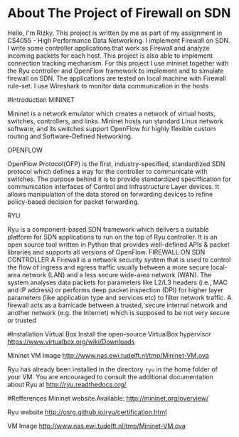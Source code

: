 # About The Project of Firewall on SDN
Hello, I'm Rizky.  This project is written by me as part of my assignment in CS4055 - High Performance Data Networking. 
I implement Firewall on SDN.  I write some controller applications that work as Firewall and analyze incoming packets for each host. This project is also able to implement connection tracking mechanism. For this project I use mininet together with the  Ryu controller and OpenFlow framework to implement and to simulate firewall on SDN.  The applications are tested on local machine with Firewall rule-set. I use Wireshark to monitor data communication in the hosts

#Introduction
MININET 

Mininet is a network emulator which creates a network of virtual hosts, switches, controllers, and links. Mininet hosts run standard Linux network software, and its switches support OpenFlow for highly flexible custom routing and Software-Defined Networking. 

OPENFLOW 

OpenFlow Protocol(OFP) is the first, industry-specified, standardized SDN protocol which defines a way for the controller to communicate with switches.  The purpose behind it is to provide standardized speciffication for communication interfaces of Control and Infrastructure Layer devices.  It allows manipulation of the data stored on forwarding devices to refine policy-based decision for packet forwarding.

RYU 

Ryu  is a component-based SDN framework which delivers a suitable platform for SDN applications to run on the top of Ryu controller. It is an open source tool written in Python that provides well-defined APIs & packet libraries and supports all versions of OpenFlow. 
FIREWALL ON SDN CONTROLLER 
A Firewall is a network security system that is used to control the flow of ingress and egress traffic usually between a more secure local-area network (LAN) and a less secure wide-area network (WAN). The system analyses data packets for parameters like L2/L3 headers (i.e., MAC and IP address) or performs deep packet inspection (DPI) for higher layer parameters (like application type and services etc) to filter network traffic. A firewall acts as a barricade between a trusted, secure internal network and another network (e.g. the Internet) which is supposed to be not very secure or trusted 

#Installation
Virtual Box
Install	the	open-source	VirtualBox	hypervisor	https://www.virtualbox.org/wiki/Downloads

Mininet VM Image
http://www.nas.ewi.tudelft.nl/tmp/Mininet-VM.ova

Ryu	has	already	been	installed	in	the	directory	`ryu`	in	the	home	folder	of	your	VM.	You	are	encouraged	to	consult	the	additional	documentation	about	Ryu	at	http://ryu.readthedocs.org/	

#Refferences
Mininet website.Available: http://mininet.org/overview/ 

Ryu website http://osrg.github.io/ryu/certification.html

VM Image http://www.nas.ewi.tudelft.nl/tmp/Mininet-VM.ova 
